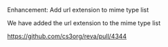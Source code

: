 Enhancement: Add url extension to mime type list

We have added the url extension to the mime type list

https://github.com/cs3org/reva/pull/4344